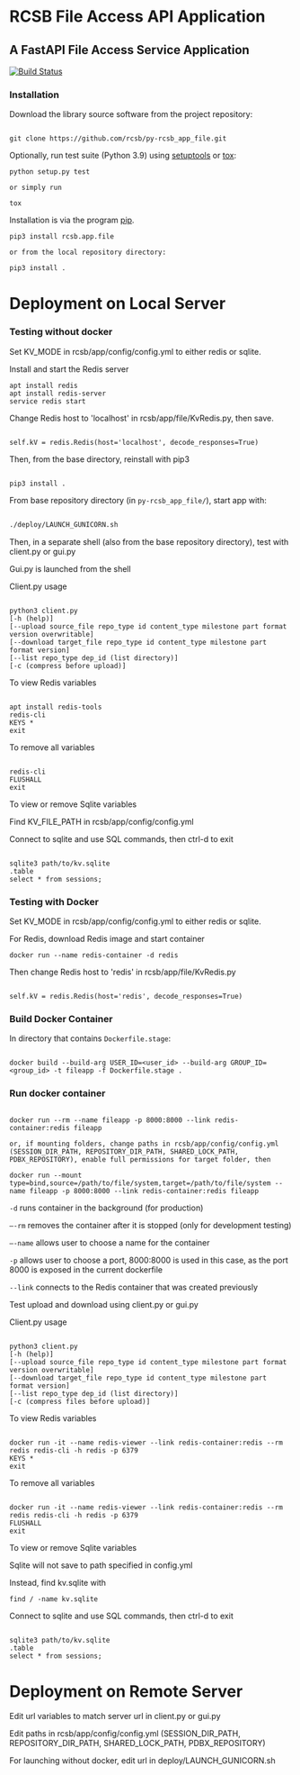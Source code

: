 # RCSB File Access API Application

## A FastAPI File Access Service Application

[![Build Status](https://dev.azure.com/rcsb/RCSB%20PDB%20Python%20Projects/_apis/build/status/rcsb.py-rcsb_app_file?branchName=master)](https://dev.azure.com/rcsb/RCSB%20PDB%20Python%20Projects/_build/latest?definitionId=12&branchName=master)

### Installation

Download the library source software from the project repository:

```

git clone https://github.com/rcsb/py-rcsb_app_file.git

```

Optionally, run test suite (Python 3.9) using
[setuptools](https://setuptools.readthedocs.io/en/latest/) or
[tox](http://tox.readthedocs.io/en/latest/example/platform.html):

```
python setup.py test

or simply run

tox
```

Installation is via the program [pip](https://pypi.python.org/pypi/pip).

```
pip3 install rcsb.app.file

or from the local repository directory:

pip3 install .
```

# Deployment on Local Server

### Testing without docker

Set KV_MODE in rcsb/app/config/config.yml to either redis or sqlite.

Install and start the Redis server
```
apt install redis
apt install redis-server
service redis start
```

Change Redis host to 'localhost' in rcsb/app/file/KvRedis.py, then save.
```

self.kV = redis.Redis(host='localhost', decode_responses=True)

```

Then, from the base directory, reinstall with pip3
```

pip3 install .

```

From base repository directory (in `py-rcsb_app_file/`), start app with:
```bash

./deploy/LAUNCH_GUNICORN.sh

```

Then, in a separate shell (also from the base repository directory), test with client.py or gui.py

Gui.py is launched from the shell

Client.py usage
```

python3 client.py
[-h (help)]
[--upload source_file repo_type id content_type milestone part format version overwritable]
[--download target_file repo_type id content_type milestone part format version]
[--list repo_type dep_id (list directory)]
[-c (compress before upload)]

```

To view Redis variables
```

apt install redis-tools
redis-cli
KEYS *
exit

```

To remove all variables
```

redis-cli
FLUSHALL
exit

```

To view or remove Sqlite variables

Find KV_FILE_PATH in rcsb/app/config/config.yml

Connect to sqlite and use SQL commands, then ctrl-d to exit
```

sqlite3 path/to/kv.sqlite
.table
select * from sessions;

```

### Testing with Docker

Set KV_MODE in rcsb/app/config/config.yml to either redis or sqlite.

For Redis, download Redis image and start container

```
docker run --name redis-container -d redis
```

Then change Redis host to 'redis' in rcsb/app/file/KvRedis.py
```

self.kV = redis.Redis(host='redis', decode_responses=True)

```

### Build Docker Container

In directory that contains `Dockerfile.stage`:
```

docker build --build-arg USER_ID=<user_id> --build-arg GROUP_ID=<group_id> -t fileapp -f Dockerfile.stage .

```

### Run docker container

```

docker run --rm --name fileapp -p 8000:8000 --link redis-container:redis fileapp

or, if mounting folders, change paths in rcsb/app/config/config.yml (SESSION_DIR_PATH, REPOSITORY_DIR_PATH, SHARED_LOCK_PATH, PDBX_REPOSITORY), enable full permissions for target folder, then

docker run --mount type=bind,source=/path/to/file/system,target=/path/to/file/system --name fileapp -p 8000:8000 --link redis-container:redis fileapp

```

`-d` runs container in the background (for production)

`–-rm` removes the container after it is stopped (only for development testing)

`–-name` allows user to choose a name for the container

`-p` allows user to choose a port, 8000:8000 is used in this case, as the port 8000 is exposed in the current dockerfile

`--link` connects to the Redis container that was created previously

Test upload and download using client.py or gui.py

Client.py usage
```

python3 client.py
[-h (help)]
[--upload source_file repo_type id content_type milestone part format version overwritable]
[--download target_file repo_type id content_type milestone part format version]
[--list repo_type dep_id (list directory)]
[-c (compress files before upload)]

```

To view Redis variables
```

docker run -it --name redis-viewer --link redis-container:redis --rm redis redis-cli -h redis -p 6379
KEYS *
exit

```

To remove all variables
```

docker run -it --name redis-viewer --link redis-container:redis --rm redis redis-cli -h redis -p 6379
FLUSHALL
exit

```

To view or remove Sqlite variables

Sqlite will not save to path specified in config.yml

Instead, find kv.sqlite with
```
find / -name kv.sqlite
```

Connect to sqlite and use SQL commands, then ctrl-d to exit
```

sqlite3 path/to/kv.sqlite
.table
select * from sessions;

```

# Deployment on Remote Server

Edit url variables to match server url in client.py or gui.py

Edit paths in rcsb/app/config/config.yml (SESSION_DIR_PATH, REPOSITORY_DIR_PATH, SHARED_LOCK_PATH, PDBX_REPOSITORY)

For launching without docker, edit url in deploy/LAUNCH_GUNICORN.sh
